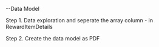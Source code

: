  --Data Model

Step 1. Data exploration and seperate the array column - in RewardItemDetails

Step 2. Create the data model as PDF



